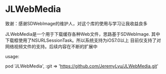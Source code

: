 # JLWebMedia
致谢：感谢SDWebImage的维护人，对这个库的使用与学习让我收益良多

JLWebMedia是一个用于下载缓存各种Web文件，思路基于SDWebImage.
其中下载框使用了NSURLSessionTask。所以系统支持为iOS7.0以上
目前仅支持了对网络视频文件的支持。后续内容在不断的扩展中

usage:

pod 'JLWebMedia', :git => 'https://github.com/JeremyLyu/JLWebMedia.git'
